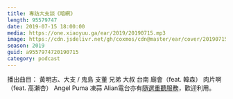```yaml
---
title: 專訪大支談《暗網》
length: 95579747
date: 2019-07-15 18:00:00
media: https://one.xiaoyuu.ga/ear/2019/20190715.mp3
image: https://cdn.jsdelivr.net/gh/coxmos/cdn@master/ear/cover/20190715.jpeg
season: 2019
guid: a9557974720190715
category: podcast
---
```


播出曲目：
黃明志、大支 / 鬼島
支董
兄弟
大叔
台南
廟會（feat. 韓森）
肉片啊 （feat. 高瀨杏）
Angel
Puma
凍蒜
Alian電台亦有<a href="http://alian963.ipcf.org.tw/programs_view.php">隨選重聽服務</a>，歡迎利用。

